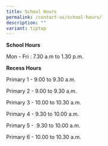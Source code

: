 ```yaml
---
title: School Hours
permalink: /contact-us/school-hours/
description: ""
variant: tiptap
---
```

<p><strong>School Hours</strong>
</p>
<p>Mon - Fri : 7.30 a.m&nbsp;to 1.30 p.m.</p>
<p><strong>Recess Hours</strong>
</p>
<p>Primary 1 - 9.00 to 9.30 a.m.</p>
<p>Primary 2 - 9.00 to 9.30 a.m.</p>
<p>Primary 3 - 10.00 to 10.30 a.m.</p>
<p>Primary 4 - 9.30 to 10.00 a.m.</p>
<p>Primary 5 -&nbsp; 9.30 to 10.00 a.m.</p>
<p>Primary 6 - 10.00 to 10.30 a.m.</p>